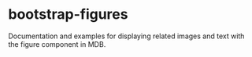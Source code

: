 # bootstrap-figures
Documentation and examples for displaying related images and text with the figure component in MDB.
